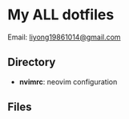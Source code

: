 # My ALL dotfiles #
Email: liyong19861014@gmail.com

## Directory ##
* __nvimrc__: neovim configuration

## Files ##



